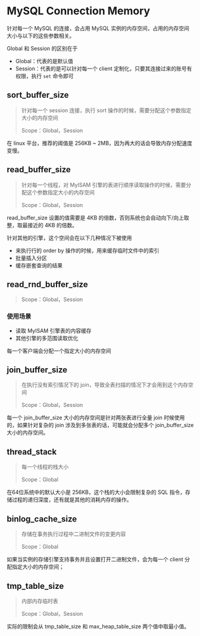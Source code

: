 # MySQL Connection Memory
针对每一个 MySQL 的连接，会占用 MySQL 实例的内存空间，占用的内存空间大小与以下的这些参数相关。

Global 和 Session 的区别在于

* Global：代表的是默认值
* Session：代表的是可以针对每一个 client 定制化，只要其连接过来的账号有权限，执行 `set` 命令即可

## sort\_buffer_size
> 针对每一个 session 连接，执行 sort 操作的时候，需要分配这个参数指定大小的内存空间
> 
> Scope：Global，Session

在 linux 平台，推荐的阈值是 256KB ~ 2MB，因为再大的话会导致内存分配速度变慢。

## read\_buffer_size
> 针对每一个线程，对 MyISAM 引擎的表进行顺序读取操作的时候，需要分配这个参数指定大小的内存空间
> 
> Scope：Global，Session

read\_buffer_size 设置的值需要是 4KB 的倍数，否则系统也会自动向下/向上取整，取最接近的 4KB 的倍数。

针对其他的引擎，这个空间会在以下几种情况下被使用

* 来执行行的 order by 操作的时候，用来缓存临时文件中的索引
* 批量插入分区
* 缓存嵌套查询的结果

## read\_rnd\_buffer_size
> Scope：Global，Session

### 使用场景
* 读取 MyISAM 引擎表的内容缓存
* 其他引擎的多范围读取优化

每一个客户端会分配一个指定大小的内存空间


## join\_buffer_size
> 在执行没有索引情况下的 join，导致全表扫描的情况下才会用到这个内存空间
> 
> Scope：Global，Session

每一个 join_buffer_size 大小的内存空间是针对两张表进行全量 join 时候使用的，如果针对复杂的 join 涉及到多张表的话，可能就会分配多个 join_buffer_size 大小的内存空间。


## thread_stack
> 每一个线程的栈大小
> 
> Scope：Global

在64位系统中的默认大小是 256KB，这个栈的大小会限制复杂的 SQL 指令，存储过程的递归深度，还有就是其他的消耗内存的操作。


## binlog\_cache_size
> 存储在事务执行过程中二进制文件的变更内容
> 
> Scope：Global

如果当实例的存储引擎支持事务并且设置打开二进制文件，会为每一个 client 分配指定大小的内存空间；

## tmp\_table_size
> 内部内存临时表
> 
> Scope：Global，Session

实际的限制会从 tmp\_table\_size 和 max\_heap\_table_size 两个值中取最小值。